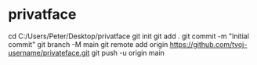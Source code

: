 # privatface
cd C:/Users/Peter/Desktop/privatface
git init
git add .
git commit -m "Initial commit"
git branch -M main
git remote add origin https://github.com/tvoj-username/privateface.git
git push -u origin main